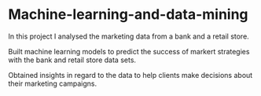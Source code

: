 # Machine-learning-and-data-mining

In this project I analysed the marketing data from a bank and a retail store. 

Built machine learning models to predict the success of markert strategies with the bank and retail store data sets.

Obtained insights in regard to the data to help clients make decisions about their marketing campaigns.
